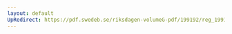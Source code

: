 ```yaml
---
layout: default
UpRedirect: https://pdf.swedeb.se/riksdagen-volumeG-pdf/199192/reg_199192/reg_199192_1023.pdf
---
```

